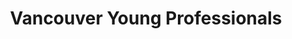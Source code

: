 ---
layout: club_page
title: Vancouver Young Professionals
permalink: /vanyprotaractclub/
header_image: /assets/images/young_professionals.jpg
header_image_description: Vancouver Young Professionals club members posing for a photo in a park
club_info:
    who_we_are: |
        The Vancouver Young Professionals Rotaract Club cares deeply about three things: 1) giving back to our communities, 2) developing leadership, and 3) strengthening our friendships. As part of Rotary International, we leverage the Rotary network to support our three goals. We meet regularly to socialize, learn, network and organize volunteer/philanthropic projects.

        The Vancouver Young Professionals Rotaract Club is growing and we are seeking new members. We are an active, open and welcoming group of people who would love to see you at our next social event, meeting or fundraiser. Come along, meet our team and learn what Rotaract is all about. There is absolutely no obligation to join.

        Sponsored by the [Rotary Club of Vancouver](https://portal.clubrunner.ca/777).

    what_we_do: |
        The Vancouver Young Professionals Rotaract Club volunteers within the community for local organizations such as the [Salvation Army](http://www.harbourlightbc.com/). We also work hard to fundraise for international organizations such as [ShelterBox](https://www.shelterboxcanada.org/).

        One of the most important aspects of Rotaract is leadership development. Our club’s executive team, which is elected on an annual basis, consists of nine members who are able to develop their leadership skills in a variety of ways through their role on the team.

        No matter what we’re doing, we’re having fun and working as a team. That has led to strong friendships within our club. If you want to join the Rotaract family, we would be happy to have you on our team!

    meetings: Meetings are held the second Monday of each month from 7:00pm to 9:00pm at Robert Lee YMCA (955 Burrard Street, Vancouver).

embedded_calendar: |
    <iframe src="https://calendar.google.com/calendar/embed?src=vancouveryoungprofessionals%40gmail.com&amp;ctz=America/Vancouver" style="border: 0" scrolling="no" width="800" height="600" frameborder="0"></iframe>
embedded_map: |
    <iframe src="https://www.google.com/maps/embed?pb=!1m18!1m12!1m3!1d2602.7134046845663!2d-123.12768678428215!3d49.28182757933126!2m3!1f0!2f0!3f0!3m2!1i1024!2i768!4f13.1!3m3!1m2!1s0x5486722ab29e7ddb%3A0x446c8505730b3a11!2s955+Burrard+St%2C+Vancouver%2C+BC+V6Z+1Y2!5e0!3m2!1sen!2sca!4v1512920385537" style="border: 0px none; pointer-events: none;" allowfullscreen="" width="600" height="600" frameborder="0"></iframe>
contact:
    facebook: https://www.facebook.com/VanYPRotaractClub/
    instagram: http://instagram.com/vanyprotaractclub
---